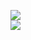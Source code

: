 [![](https://img.shields.io/badge/Made%20With-Github%20Spray-lightgrey.svg?style=for-the-badge&logo=github)](https://github.com/Annihil/github-spray#1420)  
[![](https://i.imgur.com/2DrTn0Z.gif)](https://github.com/Annihil/github-spray)